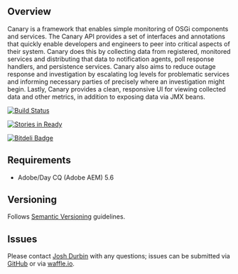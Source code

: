 ## Overview

Canary is a framework that enables simple monitoring of OSGi components and services. The Canary API provides a
set of interfaces and annotations that quickly enable developers and engineers to peer into critical aspects
of their system. Canary does this by collecting data from registered, monitored services and distributing that
data to notification agents, poll response handlers, and persistence services. Canary also aims to reduce outage
response and investigation by escalating log levels for problematic services and informing necessary parties of
precisely where an investigation might begin. Lastly, Canary provides a clean, responsive UI for viewing
collected data and other metrics, in addition to exposing data via JMX beans.

[![Build Status](https://travis-ci.org/Citytechinc/canary.png?branch=develop)](https://travis-ci.org/Citytechinc/canary)

[![Stories in Ready](https://badge.waffle.io/citytechinc/canary.png?label=ready)](http://waffle.io/citytechinc/canary)

[![Bitdeli Badge](https://d2weczhvl823v0.cloudfront.net/Citytechinc/canary/trend.png)](https://bitdeli.com/free "Bitdeli Badge")

## Requirements

* Adobe/Day CQ (Adobe AEM) 5.6

## Versioning

Follows [Semantic Versioning](http://semver.org/) guidelines.

## Issues

Please contact [Josh Durbin](mailto:jdurbin@citytechinc.com) with any questions; issues can be submitted via
[GitHub](https://github.com/Citytechinc/cq-groovy-console/issues) or via [waffle.io](https://waffle.io/citytechinc/canary).
